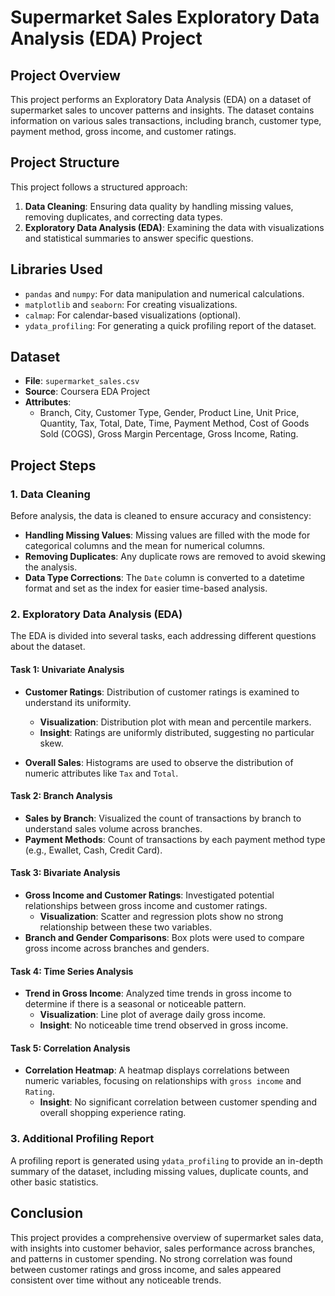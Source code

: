 # Supermarket Sales Exploratory Data Analysis (EDA) Project

## Project Overview
This project performs an Exploratory Data Analysis (EDA) on a dataset of supermarket sales to uncover patterns and insights. The dataset contains information on various sales transactions, including branch, customer type, payment method, gross income, and customer ratings.

## Project Structure
This project follows a structured approach:
1. **Data Cleaning**: Ensuring data quality by handling missing values, removing duplicates, and correcting data types.
2. **Exploratory Data Analysis (EDA)**: Examining the data with visualizations and statistical summaries to answer specific questions.

## Libraries Used
- `pandas` and `numpy`: For data manipulation and numerical calculations.
- `matplotlib` and `seaborn`: For creating visualizations.
- `calmap`: For calendar-based visualizations (optional).
- `ydata_profiling`: For generating a quick profiling report of the dataset.

## Dataset
- **File**: `supermarket_sales.csv`
- **Source**: Coursera EDA Project
- **Attributes**: 
  - Branch, City, Customer Type, Gender, Product Line, Unit Price, Quantity, Tax, Total, Date, Time, Payment Method, Cost of Goods Sold (COGS), Gross Margin Percentage, Gross Income, Rating.

## Project Steps

### 1. Data Cleaning
Before analysis, the data is cleaned to ensure accuracy and consistency:
- **Handling Missing Values**: Missing values are filled with the mode for categorical columns and the mean for numerical columns.
- **Removing Duplicates**: Any duplicate rows are removed to avoid skewing the analysis.
- **Data Type Corrections**: The `Date` column is converted to a datetime format and set as the index for easier time-based analysis.

### 2. Exploratory Data Analysis (EDA)
The EDA is divided into several tasks, each addressing different questions about the dataset.

#### Task 1: Univariate Analysis
- **Customer Ratings**: Distribution of customer ratings is examined to understand its uniformity.
  - **Visualization**: Distribution plot with mean and percentile markers.
  - **Insight**: Ratings are uniformly distributed, suggesting no particular skew.

- **Overall Sales**: Histograms are used to observe the distribution of numeric attributes like `Tax` and `Total`.

#### Task 2: Branch Analysis
- **Sales by Branch**: Visualized the count of transactions by branch to understand sales volume across branches.
- **Payment Methods**: Count of transactions by each payment method type (e.g., Ewallet, Cash, Credit Card).

#### Task 3: Bivariate Analysis
- **Gross Income and Customer Ratings**: Investigated potential relationships between gross income and customer ratings.
  - **Visualization**: Scatter and regression plots show no strong relationship between these two variables.
- **Branch and Gender Comparisons**: Box plots were used to compare gross income across branches and genders.

#### Task 4: Time Series Analysis
- **Trend in Gross Income**: Analyzed time trends in gross income to determine if there is a seasonal or noticeable pattern.
  - **Visualization**: Line plot of average daily gross income.
  - **Insight**: No noticeable time trend observed in gross income.

#### Task 5: Correlation Analysis
- **Correlation Heatmap**: A heatmap displays correlations between numeric variables, focusing on relationships with `gross income` and `Rating`.
  - **Insight**: No significant correlation between customer spending and overall shopping experience rating.

### 3. Additional Profiling Report
A profiling report is generated using `ydata_profiling` to provide an in-depth summary of the dataset, including missing values, duplicate counts, and other basic statistics.

## Conclusion
This project provides a comprehensive overview of supermarket sales data, with insights into customer behavior, sales performance across branches, and patterns in customer spending. No strong correlation was found between customer ratings and gross income, and sales appeared consistent over time without any noticeable trends.

